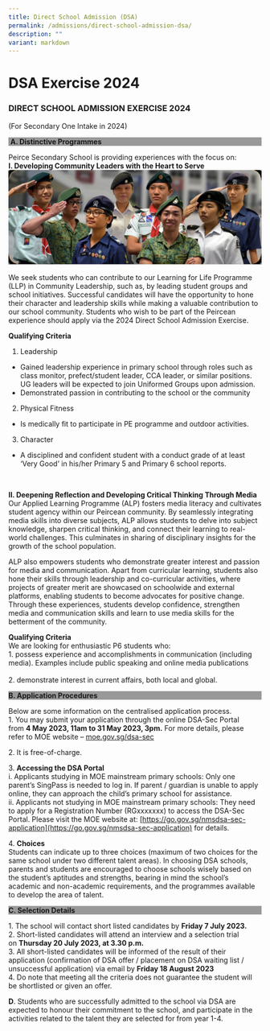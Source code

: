 ```yaml
---
title: Direct School Admission (DSA)
permalink: /admissions/direct-school-admission-dsa/
description: ""
variant: markdown
---
```

# **DSA Exercise 2024**

### DIRECT SCHOOL ADMISSION EXERCISE 2024  
(For Secondary One Intake in 2024)

<div style="background-color: #999999;">&nbsp;<b>A. Distinctive Programmes</b></div>

Peirce Secondary School is providing experiences with the focus on:<br>
**I. Developing Community Leaders with the Heart to Serve**
![](/images/dsa221-1024x382-1.png)

We seek students who can contribute to our Learning for Life Programme (LLP) in Community Leadership, such as, by leading student groups and school initiatives. Successful candidates will have the opportunity to hone their character and leadership skills while making a valuable contribution to our school community.
Students who wish to be part of the Peircean experience should apply via the 2024 Direct School Admission Exercise.


**Qualifying Criteria**<br>
1. Leadership<br>
* Gained leadership experience in primary school through roles such as class monitor, prefect/student leader, CCA leader, or similar positions. UG leaders will be expected to join Uniformed Groups upon admission.
* Demonstrated passion in contributing to the school or the community
2. Physical Fitness<br>
* Is medically fit to participate in PE programme and outdoor activities.
3. Character<br>
* A disciplined and confident student with a conduct grade of at least ‘Very Good’ in his/her Primary 5 and Primary 6 school reports.

<br>

**II. Deepening Reflection and Developing Critical Thinking Through Media**<br>
Our Applied Learning Programme (ALP) fosters media literacy and cultivates student agency within our Peircean community. By seamlessly integrating media skills into diverse subjects, ALP allows students to delve into subject knowledge, sharpen critical thinking, and connect their learning to real-world challenges. This culminates in sharing of disciplinary insights for the growth of the school population. 

ALP also empowers students who demonstrate greater interest and passion for media and communication. Apart from curricular learning, students also hone their skills through leadership and co-curricular activities, where projects of greater merit are showcased on schoolwide and external platforms, enabling students to become advocates for positive change. Through these experiences, students develop confidence, strengthen media and communication skills and learn to use media skills for the betterment of the community.

**Qualifying Criteria**<br>
We are looking for enthusiastic P6 students who:<br>1. possess experience and accomplishments in communication (including media). Examples include public speaking and online media publications<br><br>2. demonstrate interest in current affairs, both local and global.


<div style="background-color: #999999;"><b>B. Application Procedures</b></div>

Below are some information on the centralised application process.<br>
1\.  You may submit your application through the online DSA-Sec Portal from&nbsp;**4 May 2023, 11am to 31 May 2023, 3pm.**   For more details, please refer to MOE website –&nbsp;[moe.gov.sg/dsa-sec](http://www.moe.gov.sg/dsa-sec)

2\.  It is free-of-charge.  

3\.  **Accessing the DSA Portal** <br>
i. Applicants studying in MOE mainstream primary schools: Only one parent’s SingPass is needed to log in. If parent / guardian is unable to apply online, they can approach the child’s primary school for assistance.   
ii. Applicants not studying in MOE mainstream primary schools: They need to apply for a Registration Number (RGxxxxxxx) to access the DSA-Sec Portal. Please visit the MOE website at: [https://go.gov.sg/nmsdsa-sec-application](https://go.gov.sg/nmsdsa-sec-application) for details.

4\.  **Choices**    
Students can indicate up to three choices (maximum of two choices for the same school under two different talent areas). In choosing DSA schools, parents and students are encouraged to choose schools wisely based on the student’s aptitudes and strengths, bearing in mind the school’s academic and non-academic requirements, and the programmes available to develop the area of talent.

<div style="background-color: #999999;"><b>C. Selection Details</b></div>

1\.  The school will contact short listed candidates by&nbsp;**Friday&nbsp;7 July 2023.**     
2\.  Short-listed candidates will attend an interview and a selection trial on&nbsp;**Thursday 20 July 2023, at 3.30 p.m.**     
3\.  All short-listed candidates will be informed of the result of their application (confirmation of DSA offer / placement on DSA waiting list / unsuccessful application) via email by&nbsp;**Friday 18 August 2023**    
4\.  Do note that meeting all the criteria does not guarantee the student will be shortlisted or given an offer.

**D**. Students who are successfully admitted to the school via DSA are expected to honour their commitment to the school, and participate in the activities related to the talent they are selected for from year 1-4.